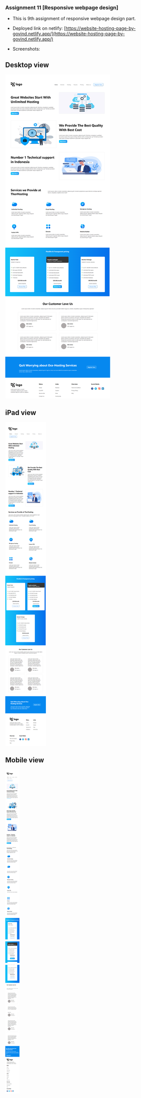 ### Assignment 11 [Responsive webpage design]

- This is 9th assignment of responsive webpage design part.
- Deployed link on netlify:
  [https://website-hosting-page-by-govind.netlify.app/](https://website-hosting-page-by-govind.netlify.app/)
  
 - Screenshots:
    
 ## Desktop view
    
   ![Snapshot of entire page](https://github.com/govind-magar-999/webpage-assignment-11/blob/main/fullpage-desktop.png)

 ## iPad view
    
   ![Snapshot of entire page](https://github.com/govind-magar-999/webpage-assignment-11/blob/main/fullpage-ipad.png)
   
 ## Mobile view
    
   ![Snapshot of entire page](https://github.com/govind-magar-999/webpage-assignment-11/blob/main/fullpage-mobile.png)

